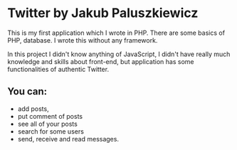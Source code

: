 Twitter by Jakub Paluszkiewicz
============================

This is my first application which I wrote in PHP.
There are some basics of PHP, database. I wrote this without any framework.

In this project I didn't know anything of JavaScript, I didn't have really much knowledge and skills about front-end, but application has some functionalities of authentic Twitter.

## You can:
- add posts,
- put comment of posts
- see all of your posts
- search for some users
- send, receive and read messages.



